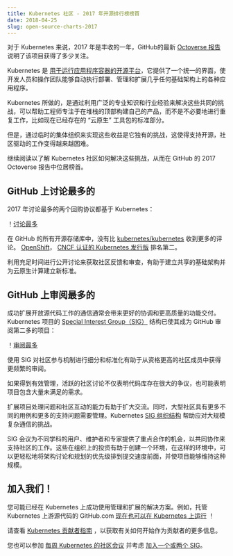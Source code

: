 ```yaml
---
title: Kubernetes 社区 - 2017 年开源排行榜榜首
date: 2018-04-25
slug: open-source-charts-2017
---
```

<!--
---
title: Kubernetes Community - Top of the Open Source Charts in 2017
date: 2018-04-25
slug: open-source-charts-2017
---
--->

<!--
2017 was a huge year for Kubernetes, and GitHub’s latest [Octoverse report](https://octoverse.github.com) illustrates just how much attention this project has been getting.

Kubernetes, an [open source platform for running application containers](/docs/concepts/overview/what-is-kubernetes/), provides a consistent interface that enables developers and ops teams to automate the deployment, management, and scaling of a wide variety of applications on just about any infrastructure.
--->
对于 Kubernetes 来说，2017 年是丰收的一年，GitHub的最新 [Octoverse 报告](https://octoverse.github.com) 说明了该项目获得了多少关注。

Kubernetes 是 [用于运行应用程序容器的开源平台](/docs/concepts/overview/what-is-kubernetes/)，它提供了一个统一的界面，使开发人员和操作团队能够自动执行部署、管理和扩展几乎任何基础架构上的各种应用程序。

<!--
Solving these shared challenges by leveraging a wide community of expertise and industrial experience, as Kubernetes does, helps engineers focus on building their own products at the top of the stack, rather than needlessly duplicating work that now exists as a standard part of the “cloud native” toolkit.

However, achieving these gains via ad-hoc collective organizing is its own unique challenge, one which makes it increasingly difficult to support open source, community-driven efforts through periods of rapid growth.

Read on to find out how the Kubernetes Community has addressed these scaling challenges to reach the top of the charts in GitHub’s 2017 Octoverse report.
--->
Kubernetes 所做的，是通过利用广泛的专业知识和行业经验来解决这些共同的挑战，可以帮助工程师专注于在堆栈的顶部构建自己的产品，而不是不必要地进行重复工作，比如现在已经存在的 “云原生” 工具包的标准部分。

但是，通过临时的集体组织来实现这些收益是它独有的挑战，这使得支持开源，社区驱动的工作变得越来越困难。

继续阅读以了解 Kubernetes 社区如何解决这些挑战，从而在 GitHub 的 2017 Octoverse 报告中位居榜首。

<!--
## Most-Discussed on GitHub

The top two most-discussed repos of 2017 are both based on Kubernetes:

![Most Discussed](/images/blog-logging/2018-04-24-open-source-charts-2017/most-discussed.png)

Of all the open source repositories on GitHub, none received more issue comments than [kubernetes/kubernetes](https://github.com/kubernetes/kubernetes/). [OpenShift](http://openshift.com/), a [CNCF certified distribution of Kubernetes](https://www.cncf.io/announcement/2017/11/13/cloud-native-computing-foundation-launches-certified-kubernetes-program-32-conformant-distributions-platforms/), took second place.  

Open discussion with ample time for community feedback and review helps build shared infrastructure and establish new standards for cloud native computing.
--->
## GitHub 上讨论最多的

2017 年讨论最多的两个回购协议都基于 Kubernetes：

！[讨论最多](/images/blog-logging/2018-04-24-open-source-charts-2017/most-discussed.png)

在 GitHub 的所有开源存储库中，没有比 [kubernetes/kubernetes](https://github.com/kubernetes/kubernetes/) 收到更多的评论。 [OpenShift](http://openshift.com/)， [CNCF 认证的 Kubernetes 发行版](https://www.cncf.io/announcement/2017/11/13/cloud-native-computing-foundation-launches-certified-kubernetes-program-32-conformant-distributions-platforms/) 排名第二。

利用充足时间进行公开讨论来获取社区反馈和审查，有助于建立共享的基础架构并为云原生计算建立新标准。

<!--
## Most Reviewed on GitHub

Successfully scaling an open source effort’s communications often leads to better coordination and higher-quality feature delivery. The Kubernetes project’s [Special Interest Group (SIG)](https://github.com/kubernetes/community/blob/master/sig-list.md) structure has helped it become GitHub’s second most reviewed project:

![Most Reviewed](/images/blog-logging/2018-04-24-open-source-charts-2017/most-reviews.png)

Using SIGs to segment and standardize mechanisms for community participation helps channel more frequent reviews from better-qualified community members.

When managed effectively, active community discussions indicate more than just a highly contentious codebase, or a project with an extensive list of unmet needs.
--->
## GitHub 上审阅最多的

成功扩展开放源代码工作的通信通常会带来更好的协调和更高质量的功能交付。Kubernetes 项目的 [Special Interest Group（SIG）](https://github.com/kubernetes/community/blob/master/sig-list.md) 结构已使其成为 GitHub 审阅第二多的项目：

！[审阅最多](/images/blog-logging/2018-04-24-open-source-charts-2017/most-reviews.png)

使用 SIG 对社区参与机制进行细分和标准化有助于从资格更高的社区成员中获得更频繁的审阅。

如果得到有效管理，活跃的社区讨论不仅表明代码库存在很大的争议，也可能表明项目包含大量未满足的需求。

<!--
Scaling a project’s capacity to handle issues and community interactions helps to expand the conversation.  Meanwhile, large communities come with more diverse use cases and a larger array of support problems to manage. The Kubernetes [SIG organization structure](https://github.com/kubernetes/community#sigs) helps to address the challenges of complex communication at scale.

SIG meetings provide focused opportunities for users, maintainers, and specialists from various disciplines to collaborate together in support of this community effort.  These investments in organizing help create an environment where it’s easier to prioritize architecture discussion and planning over commit velocity; enabling the project to sustain this kind of scale.
--->
扩展项目处理问题和社区互动的能力有助于扩大交流。同时，大型社区具有更多不同的用例和更多的支持问题需要管理。Kubernetes [SIG 组织结构](https://github.com/kubernetes/community#sigs) 帮助应对大规模复杂通信的挑战。

SIG 会议为不同学科的用户、维护者和专家提供了重点合作的机会，以共同协作来支持社区的工作。这些在组织上的投资有助于创建一个环境，在这样的环境中，可以更轻松地将架构讨论和规划的优先级排到提交速度前面，并使项目能够维持这种规模。

<!--
## Join the party!

You may already be using solutions that are successfully managed and scaled on Kubernetes. For example, GitHub.com, which hosts Kubernetes’ upstream source code, [now runs on Kubernetes](https://githubengineering.com/kubernetes-at-github/) as well!

Check out the [Kubernetes Contributors’ guide](https://github.com/kubernetes/community/blob/master/contributors/guide/README.md) for more information on how to get started as a contributor.

You can also join the [weekly Kubernetes Community meeting](https://github.com/kubernetes/community/tree/master/communication#weekly-meeting) and consider [joining a SIG or two](https://github.com/kubernetes/community/blob/master/sig-list.md#master-sig-list).
--->
## 加入我们！

您可能已经在 Kubernetes 上成功使用管理和扩展的解决方案。例如，托管 Kubernetes 上游源代码的 GitHub.com [现在也可以在 Kubernetes 上运行](https://githubengineering.com/kubernetes-at-github/) ！

请查看 [Kubernetes 贡献者指南](https://github.com/kubernetes/community/blob/master/contributors/guide/README.md) ，以获取有关如何开始作为贡献者的更多信息。

您也可以参加 [每周 Kubernetes 的社区会议](https://github.com/kubernetes/community/tree/master/communication#weekly-meeting) 并考虑 [加入一个或两个 SIG](https://github.com/kubernetes/community/blob/master/sig-list.md#master-sig-list)。
